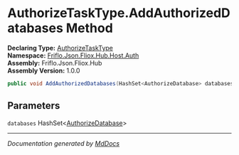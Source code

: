 ﻿<!--  
  <auto-generated>   
    The contents of this file were generated by a tool.  
    Changes to this file may be list if the file is regenerated  
  </auto-generated>   
-->

# AuthorizeTaskType.AddAuthorizedDatabases Method

**Declaring Type:** [AuthorizeTaskType](../index.md)  
**Namespace:** [Friflo.Json.Fliox.Hub.Host.Auth](../../index.md)  
**Assembly:** Friflo.Json.Fliox.Hub  
**Assembly Version:** 1.0.0

```csharp
public void AddAuthorizedDatabases(HashSet<AuthorizeDatabase> databases);
```

## Parameters

`databases`  HashSet\<[AuthorizeDatabase](../../AuthorizeDatabase/index.md)\>

___

*Documentation generated by [MdDocs](https://github.com/ap0llo/mddocs)*
